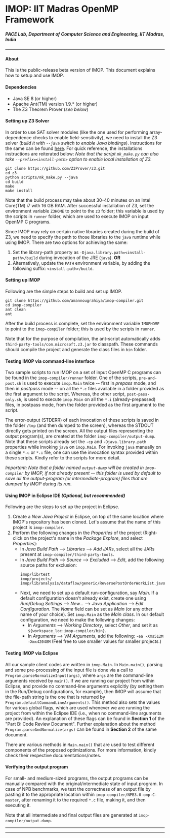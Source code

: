 # IMOP: IIT Madras OpenMP Framework #
##### PACE Lab, Department of Computer Science and Engineering, IIT Madras, India #####
***
#### About
This is the public-release beta version of IMOP. This document explains how to setup and use IMOP.

#### Dependencies
- Java SE 8 (or higher)
- Apache Ant(TM) version 1.9.* (or higher)
- The Z3 Theorem Prover (*see below*)

#### Setting up Z3 Solver
In order to use SAT solver modules (like the one used for performing array-dependence checks to enable field-sensitivity), we need to install the Z3 solver (*build it with `--java` switch to enable Java bindings*). Instructions for the same can be found [here](https://github.com/Z3Prover/z3#z3-bindings).
For quick reference, the installations instructions are reiterated below:
*Note that the script `mk_make.py` can also take `--prefix=<install-path>` option to enable local installation of Z3.*
```
git clone https://github.com/Z3Prover/z3.git
cd z3
python scripts/mk_make.py --java
cd build
make    
make install
```
Note that the build process may take about 30-40 minutes on an Intel Core(TM) i7 with 16 GB RAM.
After successful installation of Z3, set the environment variable `Z3HOME` to point to the `z3` folder; this variable is used by the scripts in `runner` folder, which are used to execute IMOP on input OpenMP C programs.

Since IMOP may rely on certain native libraries created during the build of Z3, we need to specify the path to those libraries to the `java` runtime while using IMOP. There are two options for achieving the same:
1. Set the library-path property as `-Djava.library.path=<install-path>/build` during invocation of the JRE (`java`).
**OR**
2. Alternatively, update the `PATH` environment variable, by adding the following suffix: `<install-path>/build`.

#### Setting up IMOP

Following are the simple steps to build and set up IMOP.
```
git clone https://github.com/amannougrahiya/imop-compiler.git
cd imop-compiler
ant clean
ant
```
After the build process is complete, set the environment variable `IMOPHOME` to point to the `imop-compiler` folder; this is used by the scripts in `runner`.

Note that for the purpose of compilation, the ant-script automatically adds `third-party-tools/com.microsoft.z3.jar` to classpath.
These commands should compile the project and generate the class files in `bin` folder.

#### Testing IMOP via command-line interface ####
Two sample scripts to run IMOP on a set of input OpenMP C programs can be found in the `imop-compiler/runner` folder. One of the scripts, `pre-and-post.sh` is used to execute `imop.Main` twice -- first in *prepass* mode, and then in *postpass* mode -- on all the `*.c` files available in a folder provided as the first argument to the script.
Whereas, the other script, `post-pass-only.sh`, is used to execute `imop.Main` on all the `*.i` (already-prepassed) files, in postpass mode, from the folder provided as the first argument to the script.

The error-output (STDERR) of each invocation of these scripts is saved in the folder `/tmp` (and then dumped to the screen), whereas the STDOUT directly gets printed on the screen. All the output files representing the output program(s), are created at the folder `imop-compiler/output-dump`.
Note that these scripts already set the `-cp` and `-Djava.library.path` properties while invoking `java` on `imop.Main`. For invoking `java` manually on a single `*.c` or `*.i` file, one can use the invocation syntax provided within these scripts. Kindly refer to the scripts for more detail.

*Important: Note that a folder named `output-dump` will be created in `imop-compiler` by IMOP, if not already present -- this folder is used by default to save all the output-program (or intermediate-program) files that are dumped by IMOP during its run.*

#### Using IMOP in Eclipse IDE *(Optional, but recommended)*
Following are the steps to set up the project in Eclipse.
1. Create a *New Java Project* in Eclipse, on top of the same location where IMOP's repository has been cloned. Let's assume that the name of this project is `imop-compiler`.
2. Perform the following changes in the *Properties* of the project (Right-click on the project's name in the *Package Explore*, and select *Properties*):
    * In *Java Build Path* --> *Libraries* --> *Add JARs*, select all the JARs present at `imop-compiler/third-party-tools`.
    * In *Java Build Path* --> *Source* --> *Excluded* --> *Edit*, add the following source paths for exclusion:
        ```
        imop/lib/test
        imop/projects/
        imop/lib/analysis/dataflow/generic/ReversePostOrderWorkList.java
        ```
    * Next, we need to set up a default run-configuration, say *Main*.
    If a default configuration doesn't already exist, create one using *Run/Debug Settings* --> *New...* --> *Java Application* --> *Edit Configuration*. The *Name* field can be set as *Main* (or any other name of your choice). Set `imop.Main` as the *Main class*.
    In our default configuration, we need to make the following changes:
        * In *Arguments* --> *Working Directory*, select *Other*, and set it as `${workspace_loc:imop-compiler/bin}`.
        * In *Arguments* --> *VM Arguments*, add the following: `-ea -Xms512M -Xmx42048M` (Feel free to use smaller values for smaller projects.)
    
#### Testing IMOP via Eclipse ####
All our sample client codes are written in `imop.Main`. In `Main.main()`, parsing and some pre-processing of the input file is done via a call to `Program.parseNormalizeInput(args)`, where `args` are the command-line arguments received by `main()`.
If we are running our project from within Eclipse, and provide no command-line arguments explicitly (by setting them in the Run/Debug configurations, for example), then IMOP will assume that the file-path string is the one that is returned by `Program.defaultCommandLineArguments()`. This method also sets the values for various global flags, which are used whenever we are running the project from within the Eclipse IDE (i.e., when no command-line arguments are provided). An explanation of these flags can be found in **Section 1** of the "Part B: Code Review Document". Further explanation about the method `Program.parseAndNormalize(args)` can be found in **Section 2** of the same document.

There are various methods in `Main.main()` that are used to test different components of the proposed optimizations. For more information, kindly check their respective documentations/notes.

#### Verifying the output program ####
For small- and medium-sized programs, the output programs can be manually compared with the original/intermediate state of input program. In case of NPB benchmarks, we test the correctness of an output file by pasting it to the appropriate location within `imop-compiler/NPB3.0-omp-C-master`, after renaming it to the required `*.c` file, making it, and then executing it.

Note that all intermediate and final output files are generated at `imop-compiler/output-dump`. 
   
    

***
***
